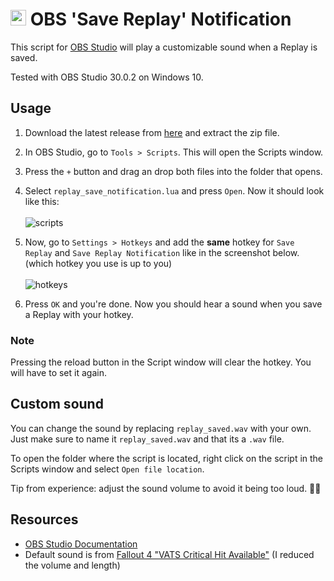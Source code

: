 # <img src="https://github.com/mriot/mriot/assets/24588573/f47f8b7c-591f-48a9-989b-96b3eaec23e2" height="25px" alt="obs logo"> OBS 'Save Replay' Notification

This script for [OBS Studio](https://obsproject.com/) will play a customizable sound when a Replay is saved.  

Tested with OBS Studio 30.0.2 on Windows 10.

## Usage

1. Download the latest release from [here]() and extract the zip file.
2. In OBS Studio, go to `Tools > Scripts`. This will open the Scripts window.
3. Press the `+` button and drag an drop both files into the folder that opens.
4. Select `replay_save_notification.lua` and press `Open`. Now it should look like this:<br><br>
![scripts](https://github.com/mriot/mriot/assets/24588573/c4ef7c21-e9dd-4788-8c2d-2498ab56c9fb)
5. Now, go to `Settings > Hotkeys` and add the **same** hotkey for `Save Replay` and `Save Replay Notification` like in the screenshot below. (which hotkey you use is up to you)<br><br>
![hotkeys](https://github.com/mriot/mriot/assets/24588573/f21f6864-53e4-46c7-8a52-319ae05688b4)

6. Press `OK` and you're done. Now you should hear a sound when you save a Replay with your hotkey.

### Note

Pressing the reload button in the Script window will clear the hotkey. You will have to set it again.

## Custom sound

You can change the sound by replacing `replay_saved.wav` with your own. Just make sure to name it `replay_saved.wav` and that its a `.wav` file.

To open the folder where the script is located, right click on the script in the Scripts window and select `Open file location`.

Tip from experience: adjust the sound volume to avoid it being too loud. 📢🥴

## Resources

- [OBS Studio Documentation](https://docs.obsproject.com/)
- Default sound is from [Fallout 4 "VATS Critical Hit Available"](https://www.youtube.com/watch?v=B5dnWeHFBqg) (I reduced the volume and length)
